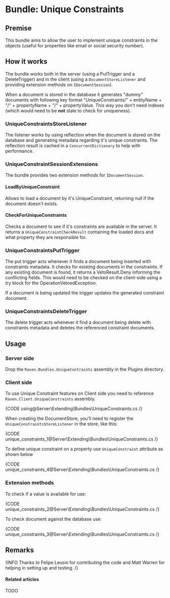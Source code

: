 # Bundle: Unique Constraints

## Premise

This bundle aims to allow the user to implement unique constraints in the objects (useful for properties like email or social security number).

## How it works

The bundle works both in the server (using a PutTrigger and a DeleteTrigger) and in the client (using a `DocumentStoreListener` and providing extension methods on `IDocumentSession`).

When a document is stored in the database it generates "dummy" documents with following key format "UniqueConstraints/" + entityName + "/" + propertyName + "/" + propertyValue. This way you don't need indexes (which would need to be **not** stale to check for uniqueness).

### UniqueConstraintsStoreListener

The listener works by using reflection when the document is stored on the database and generating metadata regarding it's unique constraints. The reflection result is cached in a `ConcurrentDictionary` to help with performance.

### UniqueConstraintSessionExtensions

The bundle provides two extension methods for `IDocumentSession`.

#### LoadByUniqueConstraint

Allows to load a document by it's UniqueConstraint, returning null if the document doesn't exists.

#### CheckForUniqueConstraints

Checks a document to see if it's constraints are available in the server. It returns a `UniqueConstraintCheckResult` containing the loaded docs and what property they are responsible for.

### UniqueConstraintsPutTrigger

The put trigger acts whenever it finds a document being inserted with constraints metadata. It checks for existing documents in the constraints. If any existing document is found, it returns a VetoResult.Deny informing the conflicting fields. This would need to be checked on the client-side using a try block for the OperationVetoedException.

If a document is being updated the trigger updates the generated constraint document.

### UniqueConstraintsDeleteTrigger

The delete trigger acts whenever it find a document being delete with constraints metadata and deletes the referenced constraint documents.

## Usage

### Server side

Drop the `Raven.Bundles.UniqueContraints` assembly in the Plugins directory.

### Client side

To use Unique Constraint features on Client side you need to reference `Raven.Client.UniqueConstraints` assembly.

{CODE using@Server\Extending\Bundles\UniqueConstraints.cs /}

When creating the DocumentStore, you'll need to register the `UniqueConstraintsStoreListener` in the store, like this:

{CODE unique_constraints_1@Server\Extending\Bundles\UniqueConstraints.cs /}

To define unique constraint on a property use `UniqueConstraint` attribute as shown below

{CODE unique_constraints_4@Server\Extending\Bundles\UniqueConstraints.cs /}

### Extension methods

To check if a value is available for use:

{CODE unique_constraints_2@Server\Extending\Bundles\UniqueConstraints.cs /}

To check document against the database use:

{CODE unique_constraints_3@Server\Extending\Bundles\UniqueConstraints.cs /}

## Remarks

{INFO Thanks to Felipe Leusin for contributing the code and Matt Warren for helping in setting up and testing. /}

#### Related articles

TODO
